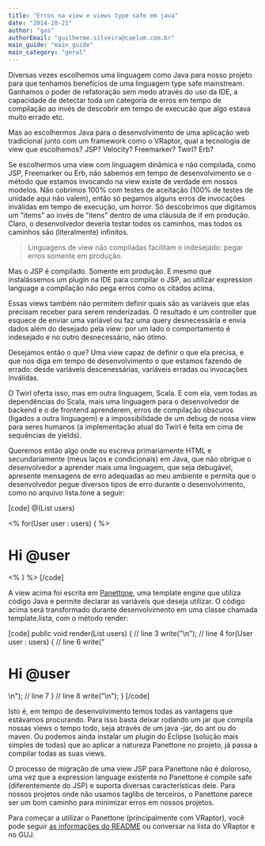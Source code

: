 ```yaml
---
title: "Erros na view e views type safe em java"
date: "2014-10-21"
author: "gas"
authorEmail: "guilherme.silveira@caelum.com.br"
main_guide: "main_guide"
main_category: "geral"
---
```


Diversas vezes escolhemos uma linguagem como Java para nosso projeto para que tenhamos benefícios de uma linguagem type safe mainstream. Ganhamos o poder de refatoração sem medo através do uso da IDE, a capacidade de detectar toda um categoria de erros em tempo de compilação ao invés de descobrir em tempo de execucão que algo estava muito errado etc.

Mas ao escolhermos Java para o desenvolvimento de uma aplicação web tradicional junto com um framework como o VRaptor, qual a tecnologia de view que escolhemos? JSP? Velocity? Freemarker? Twirl? Erb?

Se escolhermos uma view com linguagem dinâmica e não compilada, como JSP, Freemarker ou Erb, não sabemos em tempo de desenvolvimento se o método que estamos invocando na view existe de verdade em nossos modelos. Não cobrimos 100% com testes de aceitação (100% de testes de unidade aqui não valem), então só pegamos alguns erros de invocações inválidas em tempo de execução, um horror. Só descobrimos que digitamos um "items" ao invés de "itens" dentro de uma cláusula de if em produção. Claro, o desenvolvedor deveria testar todos os caminhos, mas todos os caminhos são (literalmente) infinitos.

> Linguagens de view não compiladas facilitam o indesejado: pegar erros somente em produção.

Mas o JSP é compilado. Somente em produção. E mesmo que instalássemos um plugin na IDE para compilar o JSP, ao utilizar expression language a compilação não pega erros como os citados acima.

Essas views também não permitem definir quais são as variáveis que elas precisam receber para serem renderizadas. O resultado é um controller que esquece de enviar uma variável ou faz uma query desnecessária e envia dados além do desejado pela view: por um lado o comportamento é indesejado e no outro desnecessário, não ótimo.

Desejamos então o que? Uma view capaz de definir o que ela precisa, e que nos diga em tempo de desenvolvimento o que estamos fazendo de errado: desde variáveis descenessárias, variáveis erradas ou invocações inválidas.

O Twirl oferta isso, mas em outra linguagem, Scala. E com ela, vem todas as dependências do Scala, mais uma linguagem para o desenvolvedor de backend e o de frontend aprenderem, erros de compilação obscuros (ligados a outra linguagem) e a impossibilidade de um debug de nossa view para seres humanos (a implementação atual do Twirl é feita em cima de sequências de yields).

Queremos então algo onde eu escreva primariamente HTML e secundariamente (meus laços e condicionais) em Java, que não obrigue o desenvolvedor a aprender mais uma linguagem, que seja debugável, apresente mensagens de erro adequadas ao meu ambiente e permita que o desenvolvedor pegue diversos tipos de erro durante o desenvolvimento, como no arquivo lista.tone a seguir:

\[code\] @(List<User> users)

<html> <% for(User user : users) { %>

<h1>Hi @user</h1>

<% } %> </html> \[/code\]

A view acima foi escrita em [Panettone](https://github.com/caelum/vraptor-panettone), uma template engine que utiliza código Java e permite declarar as variáveis que deseja utilizar. O código acima será transformado durante desenvolvimento em uma classe chamada template.lista, com o método render:

\[code\] public void render(List<User> users) { // line 3 write("<html>\\n"); // line 4 for(User user : users) { // line 6 write("<h1>Hi @user</h1>\\n"); // line 7 } // line 8 write("</html>\\n"); } \[/code\]

Isto é, em tempo de desenvolvimento temos todas as vantagens que estávamos procurando. Para isso basta deixar rodando um jar que compila nossas views o tempo todo, seja através de um java -jar, do ant ou do maven. Ou podemos ainda instalar um plugin do Eclipse (solução mais simples de todas) que ao aplicar a natureza Panettone no projeto, já passa a compilar todas as suas views.

O processo de migração de uma view JSP para Panettone não é doloroso, uma vez que a expression language existente no Panettone é compile safe (diferentemente do JSP) e suporta diversas características dele. Para nossos projetos onde não usamos taglibs de terceiros, o Panettone parece ser um bom caminho para minimizar erros em nossos projetos.

Para começar a utilizar o Panettone (principalmente com VRaptor), você pode seguir [as informações do README](https://github.com/caelum/vraptor-panettone) ou conversar na lista do VRaptor e no GUJ.
